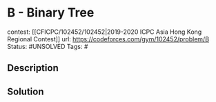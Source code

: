 # B - Binary Tree

contest: [[CFICPC/102452/102452|2019-2020 ICPC Asia Hong Kong Regional Contest]]
url: https://codeforces.com/gym/102452/problem/B
Status: #UNSOLVED
Tags: #

## Description

## Solution


